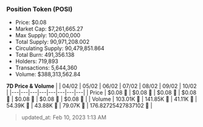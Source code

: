 
  ### Position Token (POSI)
  - Price: $0.08
  - Market Cap: $7,261,665.27
  - Max Supply: 100,000,000
  - Total Supply: 90,971,208.002
  - Circulating Supply: 90,479,851.864
  - Total Burn: 491,356.138
  - Holders: 719,893
  - Transactions: 5,644,360
  - Volume: $388,313,562.84

  **7D Price & Volume**
  | | 04&#x2F;02 | 05&#x2F;02 | 06&#x2F;02 | 07&#x2F;02 | 08&#x2F;02 | 09&#x2F;02 | 10&#x2F;02 |
  |---|---|---|---|---|---|---|---|
  | Price | $0.08 🚀 | $0.08 🔻 | $0.08 🔻 | $0.08 🚀 | $0.08 🚀 | $0.08 🔻 | $0.08 🚀 |
  | Volume | 103.01K 🔻 | 141.85K 🚀 | 41.11K 🔻 | 54.39K 🚀 | 43.88K 🔻 | 79.07K 🚀 | 176.82725427837102 🔻 |

  > updated_at: Feb 10, 2023 1:13 AM
